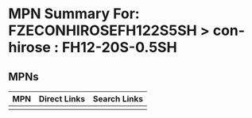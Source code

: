 



# MPN Summary For: FZECONHIROSEFH122S5SH > con-hirose : FH12-20S-0.5SH

## MPNs
  

|MPN|Direct Links|Search Links|
| :--- | :--- | :--- |
||||
